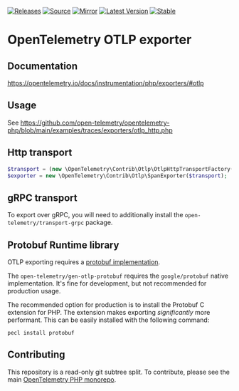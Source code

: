 [![Releases](https://img.shields.io/badge/releases-purple)](https://github.com/opentelemetry-php/exporter-otlp/releases)
[![Source](https://img.shields.io/badge/source-exporter--otlp-green)](https://github.com/open-telemetry/opentelemetry-php/tree/main/src/Contrib/Otlp)
[![Mirror](https://img.shields.io/badge/mirror-opentelemetry--php:exporter--otlp-blue)](https://github.com/opentelemetry-php/exporter-otlp)
[![Latest Version](http://poser.pugx.org/open-telemetry/exporter-otlp/v/unstable)](https://packagist.org/packages/open-telemetry/exporter-otlp/)
[![Stable](http://poser.pugx.org/open-telemetry/exporter-otlp/v/stable)](https://packagist.org/packages/open-telemetry/exporter-otlp/)

# OpenTelemetry OTLP exporter

## Documentation

https://opentelemetry.io/docs/instrumentation/php/exporters/#otlp

## Usage

See https://github.com/open-telemetry/opentelemetry-php/blob/main/examples/traces/exporters/otlp_http.php

## Http transport

```php
$transport = (new \OpenTelemetry\Contrib\Otlp\OtlpHttpTransportFactory())->create('http://collector:4318', 'application/json');
$exporter = new \OpenTelemetry\Contrib\Otlp\SpanExporter($transport);
```

## gRPC transport

To export over gRPC, you will need to additionally install the `open-telemetry/transport-grpc` package.

## Protobuf Runtime library

OTLP exporting requires a [protobuf implementation](https://github.com/protocolbuffers/protobuf/tree/main/php).

The `open-telemetry/gen-otlp-protobuf` requires the `google/protobuf` native implementation. It's fine for development, but
not recommended for production usage.

The recommended option for production is to install the Protobuf C extension for PHP. The extension
makes exporting _significantly_ more performant. This can be easily installed with the following command:

```shell
pecl install protobuf
```

## Contributing

This repository is a read-only git subtree split.
To contribute, please see the main [OpenTelemetry PHP monorepo](https://github.com/open-telemetry/opentelemetry-php).
